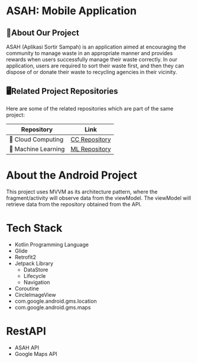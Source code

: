 # ASAH: Mobile Application
## 📑About Our Project
  ASAH (Aplikasi Sortir Sampah) is an application aimed at encouraging the community to manage waste in an appropriate manner and provides rewards when users successfully manage their waste correctly. In our application, users are required to sort their waste first, and then they can dispose of or donate their waste to recycling agencies in their vicinity.
## 🖥️Related Project Repositories

Here are some of the related repositories which are part of the same project:

| Repository | Link |
| --- | --- |
| 📱 Cloud Computing | [CC Repository](https://github.com/ASAH-Bangkit-2023/CC.git) |
| 🤖 Machine Learning | [ML Repository](https://github.com/ASAH-Bangkit-2023/ML) |

# About the Android Project
This project uses MVVM as its architecture pattern, where the fragment/activity will observe data from the viewModel. The viewModel will retrieve data from the repository obtained from the API.

# Tech Stack
- Kotlin Programming Language
- Glide
- Retrofit2
- Jetpack Library
  - DataStore
  - Lifecycle
  - Navigation
- Coroutine
- CircleImageView
- com.google.android.gms.location
- com.google.android.gms.maps

# RestAPI
- ASAH API
- Google Maps API
